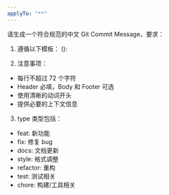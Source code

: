 ```yaml
---
applyTo: "**"
---
```


请生成一个符合规范的中文 Git Commit Message，要求：

1. 遵循以下模板：
<type>(<scope>): <subject>

<body>

<footer>

2. 注意事项：
- 每行不超过 72 个字符
- Header 必填，Body 和 Footer 可选
- 使用清晰的动词开头
- 提供必要的上下文信息

3. type 类型包括：
- feat: 新功能
- fix: 修复 bug
- docs: 文档更新
- style: 格式调整
- refactor: 重构
- test: 测试相关
- chore: 构建/工具相关